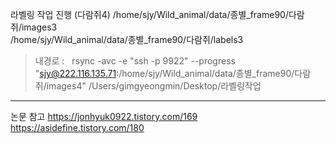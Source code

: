 라벨링 작업 진행 (다람쥐4)
/home/sjy/Wild_animal/data/종별_frame90/다람쥐/images3  
/home/sjy/Wild_animal/data/종별_frame90/다람쥐/labels3

> 내경로 :    rsync -avc -e "ssh -p 9922" --progress "sjy@222.116.135.71:/home/sjy/Wild_animal/data/종별_frame90/다람쥐/images4"  /Users/gimgyeongmin/Desktop/라벨링작업



---


논문 참고 
https://jonhyuk0922.tistory.com/169
https://asidefine.tistory.com/180
